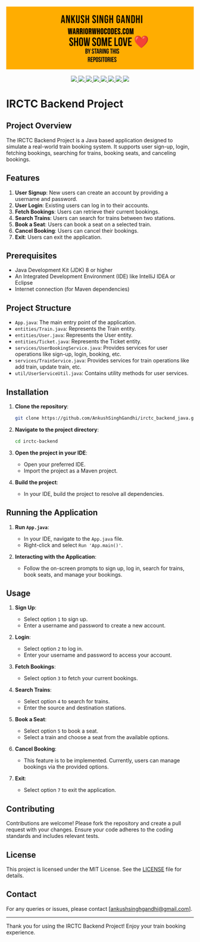 <a href="https://warriorwhocodes.com"><img src="repo_images/header.jpg"></a>

<p align="center">
  <a href="https://ankushsinghgandhi.github.io">
    <img src="https://img.shields.io/badge/Website-3b5998?style=flat-square&logo=google-chrome&logoColor=white" />
  </a>
  <a href="http://twitter.com/ankushsgandhi">
    <img src="https://img.shields.io/badge/-Twitter-blue?style=flat-square&logo=twitter&logoColor=white" />
  </a>
   <a href="https://www.linkedin.com/in/ankush-singh-gandhi-2487771aa/">
    <img src="https://img.shields.io/badge/-LinkedIn-0e76a8?style=flat-square&logo=Linkedin&logoColor=white" />
  </a>
  <a href="https://dev.to/@ankushsinghgandhi">
    <img src="https://img.shields.io/badge/-Dev.to-grey?style=flat-square&logo=dev.to&logoColor=white"/>
  </a>
  <a href="https://stackoverflow.com/users/13790266/ankush-singh">
    <img src="https://img.shields.io/badge/-Stackoverflow-orange?style=flat-square&logo=stackoverflow&logoColor=white"/>
  </a>
  <a href="https://leetcode.com/ankushsinghgandhi/">
    <img src="https://img.shields.io/badge/-Leetcode-yellow?style=flat-square&logo=Leetcode&logoColor=white"/>
  </a>
    <a href="https://www.hackerrank.com/ankushsgandhi">
    <img src="https://img.shields.io/badge/-HackerRank-green?style=flat-square&logo=Hackerrank&logoColor=white"/>
  </a>
    <a href="https://www.hackerearth.com/@bhanusinghank">
    <img src="https://img.shields.io/badge/-Hackerearth-purple?style=flat-square&logo=Hackerearth&logoColor=white"/>
  </a>
</p>

# IRCTC Backend Project

## Project Overview

The IRCTC Backend Project is a Java based application designed to simulate a real-world train booking system. It supports user sign-up, login, fetching bookings, searching for trains, booking seats, and canceling bookings.

## Features

1. **User Signup**: New users can create an account by providing a username and password.
2. **User Login**: Existing users can log in to their accounts.
3. **Fetch Bookings**: Users can retrieve their current bookings.
4. **Search Trains**: Users can search for trains between two stations.
5. **Book a Seat**: Users can book a seat on a selected train.
6. **Cancel Booking**: Users can cancel their bookings.
7. **Exit**: Users can exit the application.

## Prerequisites

- Java Development Kit (JDK) 8 or higher
- An Integrated Development Environment (IDE) like IntelliJ IDEA or Eclipse
- Internet connection (for Maven dependencies)

## Project Structure

- `App.java`: The main entry point of the application.
- `entities/Train.java`: Represents the Train entity.
- `entities/User.java`: Represents the User entity.
- `entities/Ticket.java`: Represents the Ticket entity.
- `services/UserBookingService.java`: Provides services for user operations like sign-up, login, booking, etc.
- `services/TrainService.java`: Provides services for train operations like add train, update train, etc.
- `util/UserServiceUtil.java`: Contains utility methods for user services.

## Installation

1. **Clone the repository**:

    ```bash
    git clone https://github.com/AnkushSinghGandhi/irctc_backend_java.git
    ```

2. **Navigate to the project directory**:

    ```bash
    cd irctc-backend
    ```

3. **Open the project in your IDE**:

    - Open your preferred IDE.
    - Import the project as a Maven project.

4. **Build the project**:

    - In your IDE, build the project to resolve all dependencies.

## Running the Application

1. **Run `App.java`**:

    - In your IDE, navigate to the `App.java` file.
    - Right-click and select `Run 'App.main()'`.

2. **Interacting with the Application**:

    - Follow the on-screen prompts to sign up, log in, search for trains, book seats, and manage your bookings.

## Usage

1. **Sign Up**:

    - Select option `1` to sign up.
    - Enter a username and password to create a new account.

2. **Login**:

    - Select option `2` to log in.
    - Enter your username and password to access your account.

3. **Fetch Bookings**:

    - Select option `3` to fetch your current bookings.

4. **Search Trains**:

    - Select option `4` to search for trains.
    - Enter the source and destination stations.

5. **Book a Seat**:

    - Select option `5` to book a seat.
    - Select a train and choose a seat from the available options.

6. **Cancel Booking**:

    - This feature is to be implemented. Currently, users can manage bookings via the provided options.

7. **Exit**:

    - Select option `7` to exit the application.

## Contributing

Contributions are welcome! Please fork the repository and create a pull request with your changes. Ensure your code adheres to the coding standards and includes relevant tests.

## License

This project is licensed under the MIT License. See the [LICENSE](LICENSE) file for details.

## Contact

For any queries or issues, please contact [ankushsinghgandhi@gmail.com].

---

Thank you for using the IRCTC Backend Project! Enjoy your train booking experience.
